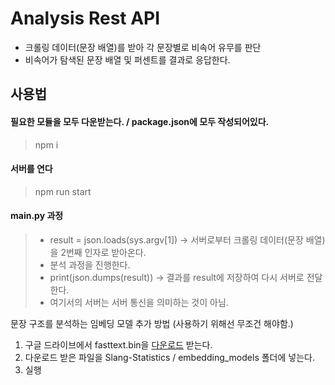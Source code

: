 # Analysis Rest API
* 크롤링 데이터(문장 배열)를 받아 각 문장별로 비속어 유무를 판단
* 비속어가 탐색된 문장 배열 및 퍼센트를 결과로 응답한다.
## 사용법  
#### 필요한 모듈을 모두 다운받는다. / package.json에 모두 작성되어있다.
> npm i  
#### 서버를 연다
> npm run start
#### main.py 과정
> * result = json.loads(sys.argv[1]) -> 서버로부터 크롤링 데이터(문장 배열)을 2번째 인자로 받아온다.  
> * 분석 과정을 진행한다.  
> * print(json.dumps(result)) -> 결과를 result에 저장하여 다시 서버로 전달한다.  
> * 여기서의 서버는 서버 통신을 의미하는 것이 아님.  


문장 구조를 분석하는 임베딩 모델 추가 방법 (사용하기 위해선 무조건 해야함.)

1. 구글 드라이브에서 fasttext.bin을 [다운로드](https://drive.google.com/file/d/1pSJeoFHFlxuuU9BMBWLw6NAl9q21P05J/view?usp=sharing) 받는다.
2. 다운로드 받은 파일을 Slang-Statistics / embedding_models 폴더에 넣는다.
3. 실행
